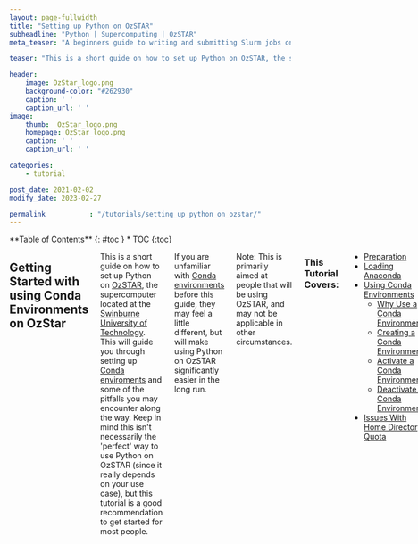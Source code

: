 ```yaml
---
layout: page-fullwidth
title: "Setting up Python on OzSTAR"
subheadline: "Python | Supercomputing | OzSTAR"
meta_teaser: "A beginners guide to writing and submitting Slurm jobs on the OzSTAR supercomputer."

teaser: "This is a short guide on how to set up Python on OzSTAR, the supercomputer located at the Swinburne University of Technology. This will guide you through setting up Conda enviroments and some of the pitfalls you may encounter along the way." 

header:
    image: OzStar_logo.png
    background-color: "#262930"
    caption: ' '
    caption_url: ' '
image:
    thumb:  OzStar_logo.png
    homepage: OzStar_logo.png 
    caption: ' '
    caption_url: ' '

categories:
    - tutorial

post_date: 2021-02-02
modify_date: 2023-02-27

permalink           : "/tutorials/setting_up_python_on_ozstar/"
---
```

<div class="row">
<div class="medium-4 medium-push-8 columns" markdown="1">
<div class="panel radius" markdown="1">
**Table of Contents**
{: #toc }
*  TOC
{:toc}
</div>
</div><!-- /.medium-4.columns -->

<div class="medium-8 medium-pull-4 columns" markdown="1">


## Getting Started with using Conda Environments on OzStar

This is a short guide on how to set up Python on [OzSTAR](https://supercomputing.swin.edu.au/ozstar/), the supercomputer located at the [Swinburne University of Technology](https://www.swinburne.edu.au/). This will guide you through setting up [Conda enviroments](https://docs.conda.io/projects/conda/en/latest/user-guide/tasks/manage-environments.html) and some of the pitfalls you may encounter along the way. Keep in mind this isn't necessarily the 'perfect' way to use Python on OzSTAR (since it really depends on your use case), but this tutorial is a good recommendation to get started for most people.

If you are unfamiliar with [Conda environments](https://docs.conda.io/projects/conda/en/latest/user-guide/tasks/manage-environments.html) before this guide, they may feel a little different, but will make using Python on OzSTAR significantly easier in the long run. 

Note: This is primarily aimed at people that will be using OzSTAR, and may not be applicable in other circumstances. 

### This Tutorial Covers:
- [Preparation](#preparation)
- [Loading Anaconda](#loading-anaconda)
- [Using Conda Environments](#using-conda-environments)
  - [Why Use a Conda Environment?](#why-use-a-conda-environment)
  - [Creating a Conda Environment](#creating-a-conda-environment)
  - [Activate a Conda Environment](#activate-a-conda-environment)
  - [Deactivate a Conda Environment](#deactivate-a-conda-environment)
- [Issues With Home Directory Quota](#issues-with-home-directory-quota)


### This Tutorial Assumes You Can:
- Log into OzSTAR
- Can edit a text file (specifically your `.bashrc` or `.bash_profile`)

### Some Key Definitions:
- [Anaconda](https://www.anaconda.com/): A distribution of Python designed for scientific computing. By installing Python through Anaconda, it makes managing and installing Python packages/versions much easier. In particular, Anaconda has a useful feature called '`conda` environments' which allows us to use different versions of Python or Python packages when we need to.
- `conda`: A package and environment manger that is bundled with [Anaconda](https://www.anaconda.com/). It can install packages similar to how `pip` can install Python packages from [PyPI](https://pypi.org/) using `conda install`. It can also create environments using `conda create`.
- `.bashrc`: This is a Bash shell script that runs whenever you launch an interactive shell. You can put any command(s) in a `.bashrc` that you would write at the command prompt. Then every time you launch a new interactive shell all the commands in the `.bashrc` will be executed. It is common practice to customise your `.bashrc` to include your own preferences (e.g. [aliases](https://en.wikipedia.org/wiki/Alias_(command)) for specific commands that you type often). You can find your `.bashrc` in your home directory (`~/.bashrc`).
- `PATH`: `PATH` is an environment variable that specifies a collection of directories where programs are located. This list of directories are locations where programs can be started without having to type the entire path (e.g. `/User/username/subfolder/otherfolder/program.exe`). For example: to run Python you would normally just use the prefix `python`, without specifying where Python is located. This is because `python` is already the system `PATH`. If there are multiple directories in `PATH` that the required program can use, the one that will be used is the one that was added to the `PATH` the latest.

## Preparation

To get started, make sure that there is absolutely nothing related to Python environments currently found anywhere in your home directory or module lists.
This includes loading any of the OzSTAR Python modules (including Anaconda), like Python; [NumPy](https://numpy.org/); [Matplotlib](https://matplotlib.org/); etc, or having any `conda` installation (like [Anaconda](https://www.anaconda.com/) and [Miniconda](https://docs.conda.io/en/latest/miniconda.html)). 
Loading modules or libraries that are required by Python packages is fine.

You can ensure that all modules have been unloaded from your session use `module perge`.

In case you are unfamiliar, OzSTAR uses modules to manage the software it has installed. If you want to use a module you first have to load it. To load a module use the following command: `module load <module_name>/<software_version>`.
You can search for modules using `module spider <module_name>`. To view a list of all the modules you have loaded use `module ls`.

## Loading Anaconda
For managing Python on OzSTAR I suggest using `anaconda3` and `conda` environments. 

Despite its name, `anaconda3` is can be used for both Python 3 and Python 2 ([see warning about using Python 2](#python-3-vs-python-2)).
However Anaconda3 has the tendency to overwrite the `PATH` to certain libraries that are used for Python packages. Examples of this include the HDF5-library [h5py](https://h5py.org/) and the MPI-library [mpi4py](https://mpi4py.readthedocs.io/en/stable/). It is a good idea to use the system modules on OzSTAR (except for the system Python) as they are compiled and optimized for the OzStar architecture. Therefore if you have a list of system modules that need to be loaded, make sure to load `anaconda3` first so that the other modules will override the `anaconda3` paths as they are loaded. Loading all modules after `anaconda3` means that those corresponding libraries are found earlier in the system `PATH` than `anaconda3`'s libraries. This ensures that everything is found in the correct place. To do this you can execute the following: 

```
module purge
module load anaconda3/5.0.1
<load other modules>
```
The reason for using `module purge` all loaded modules first is to make absolutely sure that no paths are being overridden by `anaconda3`. I highly recommend using your `.bashrc` or `.bash_profile` for this, such that you don't have to do it manually every time you login.

The reason for using `anaconda3/5.0.1` rather than `anaconda3/5.1.0` (which is also available on OzSTAR), is because the latter version has a bug where OzSTAR will not correctly set the paths to Anaconda's commands (like `conda`; `activate`; `deactivate`). Instead, it attempts to use the ones from `anaconda3/5.0.1` whenever any environment besides the default is [activated](#activating-an-anaconda-environment). This means that it once an environment is [activated](#activating-an-anaconda-environment) using `anaconda3/5.1.0`, it becomes impossible to [deactivate](#deactivate-an-anaconda-environment) the environment again.


<b>Example:</b>

If every time I want to log into OzSTAR I load the modules `anaconda3`, `openmpi`, `hdf5` and `git`, to avoid having to type these out every single time I put this code into my `.bashrc` file. Note that the `anaconda3/5.0.1` comes directly after `module purge`.
```
module purge
module load anaconda3/5.0.1
module load openmpi/3.0.0
module load hdf5/1.10.1
module load git/2.16.0
```

## Using Conda environments
TL;DR: Create custom environments using `conda create -n <env_name> python==<python_version>`, activate with `source activate <environment_name>` and deactivate with `source deactivate`.

### Why use a Conda Environment?
The main purpose to using `conda` environments is to create an isolated environment for your project. This means you don't have to worry about if different projects you are working on require different versions of software.

Say for example that you are writing some code for one of your projects. This project requires Python > 3.5. However, in a different project at the same time you are using someone else's software that is only compatible with `Python 2.7`, you really have five choices:

1. Uninstall and reinstall Python every single time you swap between the different software (__tedious and not fun__).
3. Re-write the other software to be Python 3 compatible (__also not fun__).
2. Re-write all your software to be compatible`Python 2.7`compatible (__not fun and will be more limited in features and support__).
4. Give up entirely (__really really not fun__).
5. Use different `conda` environments to swap between`Python 2.7`and Python 3 easily.


### Creating a Conda Environment

The first rule about using a `conda` environment is NEVER use the base/default `conda` environment (i.e. the one that is activate with `source activate` with no additional arguments).
This environment is available to everyone that uses the same `anaconda3` module, and therefore cannot be used in a personal manner.
It also does not allow for packages to be installed globally (within the environment), which certain Python packages cannot deal with.
This is generally a good idea to avoid as well on personal computers.

So for this reason you will have to first create an new custom environment. A new environment can be created as follows:
```
conda create -n <environment_name> python==<python_version>
```
This will create an environment with the name `<environment_name>` using Python version `<python_version>`. This environment will be stored in your `~/.conda/envs` directory. You can create multiple environments for the different versions of Python required. I personally have a `Python 3.8` environment for 99.9% of my work and `Python 2.7` environment to run software that hasn't been update to `Python 3` yet.

If you don't know what to name your environment, I would suggest naming your environment after the Python version. i.e If you are going to be using `Python 3.8`, name the environment `py38`, or you are using `Python 2.7` name it `py27`.

Example: To set up a Python 3.8 environment called 'py38' use the following:
```
conda create -n py38 python==3.8
```

### Activate a Conda Environment
After the environment has been made, it can be activated with `source activate <environment_name>` (or `. activate <environment_name>`, either one is fine). You will be able to see that your environment is activated because the `<environment_name>` will appear on the left hand side of your prompt as shown below.

```
[~] conda activate py38
(py38) [~]
```

After you activate your environment, packages can be installed using `pip` or `conda` as normal without having to use the `--user` flag (which installs a package locally, but as environments are isolated, that is not necessary).

It's also convenient to include the `source activate <environment_name>` in your `.bashrc` or `.bash_profile` so that your environment is automatically activated when you log into OzSTAR. For example, I have an environment called `py38` and my `.bashrc` contains this:

```
module purge
module load anaconda3/5.0.1
source activate py38

module load openmpi/3.0.0
module load hdf5/1.10.1
module load git/2.16.0
```

### Deactivate a Conda Environment
To deactivate an active environment use `source deactivate` ( or `. deactivate`).

Keep a note of the [issue with deactivating environments](#loading-anaconda) if you use `anaconda3/5.1.0`.


## Issues with Home Directory Quota

TL;DR: If you are running out of inode space in your home directory, you can move your `.conda` to Lustre with `mv /home/<username>/.conda /fred/oz<group_number>/<username>` and make a symbolic link with `ln -s /fred/oz<group_number>/<username>/.conda /home/<username>/.conda`

The main downside with using this approach to use Python on OzSTAR is that `conda` environments produce a large number of small files.
If you have many environments or large ones, it is possible that you will hit the file limit (aka inode limit) in your home directory (which is set to 100k).

A solution to this is to move the `.conda` folder to a project on Lustre (`/fred/`) and making a symbolic link between its location and your home directory.

```
mv /home/<username>/.conda /fred/oz<group_number>/<username>
ln -s /fred/oz<group_number>/<username>/.conda /home/<username>/.conda
```

This will allow you to use your environments anywhere as if they were still located in your home directory.
However keep in mind that Lustre is designed for long-term, big-file storage and therefore is not nearly as fast with reading as the home directories are.
This means that activating an environment or executing a script can take a while to start up (often about 30 seconds to 1 minute).
Once started, there are no speed differences as all required scripts and modules have now been loaded.
So in effect, the first Python script you run in your session will take about a minute longer to run, but the rest will be exactly the same.

## Python 3 vs. Python 2
It is advised that you should be using Python 3 for almost all of your projects. As of the 1st of January 2020, Python 2 is no longer supported. Meaning that packages like [NumPy](https://numpy.org/), [Matplotlib](https://matplotlib.org), [SciPy](https://scipy.org) and [Astropy](https://astropy.org) (plus more) will no longer update or fix issues with the Python 2 version of the software. If you absolutely need to use Python 2 for a specific project (e.g. legacy code that hasn't been ported into Python 3 yet), you can set up a`Python 2.7`environment to run that specific piece of software and a Python 3 environment for everything else. 
{:.warning}

## Acknowledgements
A big thank to [Ellert van der Velden (@1313e)](https://github.com/1313e/) who wrote the backbone of this tutorial in a text document one day on Slack and for useful feedback on my interpretation of the document that I have presented in this article.

{% include next-previous-post-in-category %}
